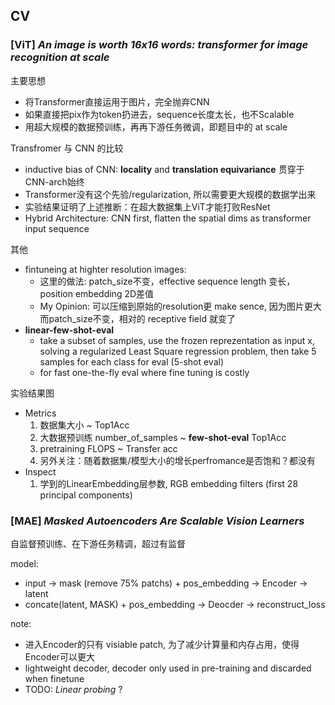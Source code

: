 ## CV

### [ViT] *An image is worth 16x16 words: transformer for image recognition at scale*

主要思想
- 将Transformer直接运用于图片，完全抛弃CNN
- 如果直接把pix作为token扔进去，sequence长度太长，也不Scalable
- 用超大规模的数据预训练，再再下游任务微调，即题目中的 at scale

Transfromer 与 CNN 的比较
- inductive bias of CNN: **locality** and **translation equivariance** 贯穿于CNN-arch始终
- Transformer没有这个先验/regularization, 所以需要更大规模的数据学出来
- 实验结果证明了上述推断：在超大数据集上ViT才能打败ResNet
- Hybrid Architecture: CNN first, flatten the spatial dims as transformer input sequence

其他
- fintuneing at highter resolution images:
    + 这里的做法: patch_size不变，effective sequence length 变长， position embedding 2D差值
    + My Opinion: 可以压缩到原始的resolution更 make sence, 因为图片更大而patch_size不变，相对的 receptive field 就变了
- **linear-few-shot-eval**
    + take a subset of samples, use the frozen reprezentation as input x, solving a regularized Least Square regression problem, then take 5 samples for each class for eval (5-shot eval)
    + for fast one-the-fly eval where fine tuning is costly

实验结果图
- Metrics
    1. 数据集大小 ~ Top1Acc
    2. 大数据预训练 number_of_samples ~ **few-shot-eval** Top1Acc
    3. pretraining FLOPS ~ Transfer acc
    4. 另外关注：随着数据集/模型大小的增长perfromance是否饱和？都没有
- Inspect
    1. 学到的LinearEmbedding层参数, RGB embedding filters (first 28 principal components)


### [MAE] *Masked Autoencoders Are Scalable Vision Learners*

自监督预训练、在下游任务精调，超过有监督

model:
- input -> mask (remove 75% patchs) + pos_embedding -> Encoder -> latent
- concate(latent, MASK) + pos_embedding -> Deocder -> reconstruct_loss

note:
- 进入Encoder的只有 visiable patch, 为了减少计算量和内存占用，使得Encoder可以更大
- lightweight decoder, decoder only used in pre-training and discarded when finetune
- TODO: *Linear probing* ?